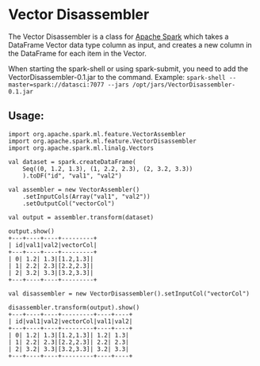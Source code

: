 # Vector Disassembler

The Vector Disassembler is a class for [Apache Spark](http://spark.apache.org) which takes a DataFrame Vector data type column as input, and creates a new column in the DataFrame for each item in the Vector.

When starting the spark-shell or using spark-submit, you need to add the VectorDisassembler-0.1.jar to the command.  Example: `spark-shell --master=spark://datasci:7077 --jars /opt/jars/VectorDisassembler-0.1.jar`

## Usage:

```
import org.apache.spark.ml.feature.VectorAssembler
import org.apache.spark.ml.feature.VectorDisassembler
import org.apache.spark.ml.linalg.Vectors

val dataset = spark.createDataFrame(
    Seq((0, 1.2, 1.3), (1, 2.2, 2.3), (2, 3.2, 3.3))
    ).toDF("id", "val1", "val2")

val assembler = new VectorAssembler()
    .setInputCols(Array("val1", "val2"))
    .setOutputCol("vectorCol")

val output = assembler.transform(dataset)

output.show()
+---+----+----+---------+
| id|val1|val2|vectorCol|
+---+----+----+---------+
| 0| 1.2| 1.3|[1.2,1.3]|
| 1| 2.2| 2.3|[2.2,2.3]|
| 2| 3.2| 3.3|[3.2,3.3]|
+---+----+----+---------+

val disassembler = new VectorDisassembler().setInputCol("vectorCol")

disassembler.transform(output).show()
+---+----+----+---------+----+----+
| id|val1|val2|vectorCol|val1|val2|
+---+----+----+---------+----+----+
| 0| 1.2| 1.3|[1.2,1.3]| 1.2| 1.3|
| 1| 2.2| 2.3|[2.2,2.3]| 2.2| 2.3|
| 2| 3.2| 3.3|[3.2,3.3]| 3.2| 3.3|
+---+----+----+---------+----+----+
```
